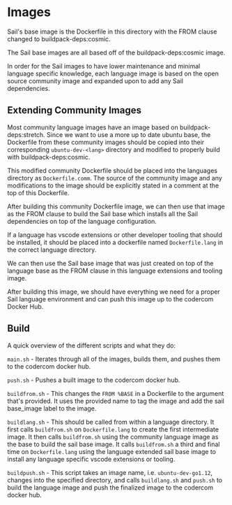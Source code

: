 # Images

Sail's base image is the Dockerfile in this directory with the FROM clause changed to
buildpack-deps:cosmic.

The Sail base images are all based off of the buildpack-deps:cosmic image.

In order for the Sail images to have lower maintenance and minimal language 
specific knowledge, each language image is based on the open source community image
and expanded upon to add any Sail dependencies.

## Extending Community Images

Most community language images have an image based on buildpack-deps:stretch. Since we
want to use a more up to date ubuntu base, the Dockerfile from these community images
should be copied into their corresponding `ubuntu-dev-<lang>` directory and modified
to properly build with buildpack-deps:cosmic.

This modified community Dockerfile should be placed into the languages directory as
`Dockerfile.comm`. The source of the community image and any modifications to the image
should be explicitly stated in a comment at the top of this Dockerfile.

After building this community Dockerfile image, we can then use that image as the FROM clause
to build the Sail base which installs all the Sail dependencies on top of the language
configuration.

If a language has vscode extensions or other developer tooling that should be installed,
it should be placed into a dockerfile named `Dockerfile.lang` in the correct language directory.

We can then use the Sail base image that was just created on top of the language base as the
FROM clause in this language extensions and tooling image.

After building this image, we should have everything we need for a proper Sail language
environment and can push this image up to the codercom Docker Hub.


## Build

A quick overview of the different scripts and what they do:

`main.sh` - Iterates through all of the images, builds them, and pushes them to the codercom docker hub.

`push.sh` - Pushes a built image to the codercom docker hub.

`buildfrom.sh` - This changes the `FROM %BASE` in a Dockerfile to the argument that's provided. It uses
the provided name to tag the image and add the sail base_image label to the image.

`buildlang.sh` - This should be called from within a language directory. It first calls `buildfrom.sh` on
`Dockerfile.lang` to create the first intermediate image. It then calls `buildfrom.sh` using the
community language image as the base to build the sail base image. It calls `buildfrom.sh` a third and final
time on `Dockerfile.lang` using the language extended sail base image to install any language specific vscode
extensions or tooling.

`buildpush.sh` - This script takes an image name, i.e. `ubuntu-dev-go1.12`, changes into the specified directory,
and calls `buildlang.sh` and `push.sh` to build the language image and push the finalized image to the codercom
docker hub.